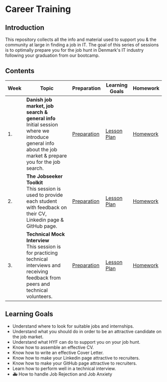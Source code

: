 # Career Training

## Introduction

This repository collects all the info and material used to support you & the community at large in finding a job in IT. The goal of this series of sessions is to optimally prepare you for the job hunt in Denmark's IT industry following your graduation from our bootcamp. 

## Contents

| Week | Topic | Preparation | Learning Goals | Homework |
| ---- | ----- | ---- |----------|--------|
| 1. | **Danish job market, job search & general info**  <br> Initial session where we introduce general info about the job market & prepare you for the job search. | [Preparation](/week-1/preparation.md) | [Lesson Plan](/week-1/lesson-plan.md) | [Homework](/week-1/homework.md) |
| 2. | **The Jobseeker Toolkit**  <br> This session is used to provide each student with feedback on their CV, Linkedin page & GitHub page. | [Preparation](/week-2/preparation.md) | [Lesson Plan](/week-2/lesson-plan.md) | [Homework](/week-2/homework.md) |
| 3. | **Technical Mock Interview**  <br> This session is for practicing technical interviews and receiving feedback from peers and technical volunteers. | [Preparation](/week-3/preparation.md) | [Lesson Plan](/week-3/lesson-plan.md) | [Homework](/week-3/homework.md) |

## Learning Goals

- Understand where to look for suitable jobs and internships.
- Understand what you should do in order to be an attractive candidate on the job market.
- Understand what HYF can do to support you on your job hunt.
- Know how to assemble an effective CV.
- Know how to write an effective Cover Letter.
- Know how to make your Linkedin page attractive to recruiters.
- Know how to make your GitHub page attractive to recruiters.
- Learn how to perform well in a technical interview.
- 🚑 How to handle Job Rejection and Job Anxiety

